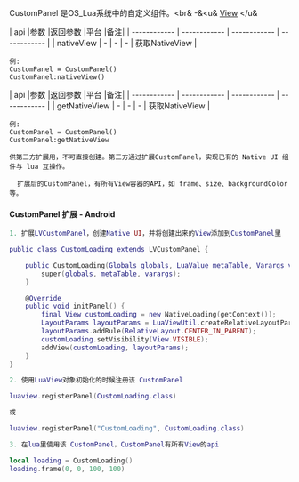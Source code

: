 CustomPanel 是OS_Lua系统中的自定义组件。<br& -&<u& [View](https://www.showdoc.cc/web/#/oslua?page_id=547028714523632) </u&


| api  |参数   |返回参数   |平台   |备注|
| ------------ | ------------ | ------------ | ------------ |
|   nativeView     |  -    |   -  |  -   |   获取NativeView    |

    例:
    CustomPanel = CustomPanel()
	CustomPanel:nativeView()

| api  |参数   |返回参数   |平台   |备注|
| ------------ | ------------ | ------------ | ------------ |
|    getNativeView    |    -  |  -   |  -   |  获取NativeView     |

    例:
    CustomPanel = CustomPanel()
	CustomPanel:getNativeView

`供第三方扩展用，不可直接创建。第三方通过扩展CustomPanel，实现已有的 Native UI 组件与 lua 互操作。`

`  扩展后的CustomPanel，有所有View容器的API，如 frame、size、backgroundColor 等。`

####  CustomPanel 扩展 - Android

```lua
1. 扩展LVCustomPanel，创建Native UI，并将创建出来的View添加到CustomPanel里

public class CustomLoading extends LVCustomPanel {

    public CustomLoading(Globals globals, LuaValue metaTable, Varargs varargs) {
        super(globals, metaTable, varargs);
    }

    @Override
    public void initPanel() {
        final View customLoading = new NativeLoading(getContext());
        LayoutParams layoutParams = LuaViewUtil.createRelativeLayoutParamsWW();
        layoutParams.addRule(RelativeLayout.CENTER_IN_PARENT);
        customLoading.setVisibility(View.VISIBLE);
        addView(customLoading, layoutParams);
    }
}

2. 使用LuaView对象初始化的时候注册该 CustomPanel

luaview.registerPanel(CustomLoading.class)

或

luaview.registerPanel("CustomLoading", CustomLoading.class)

3. 在lua里使用该 CustomPanel，CustomPanel有所有View的api

local loading = CustomLoading()
loading.frame(0, 0, 100, 100)
```





